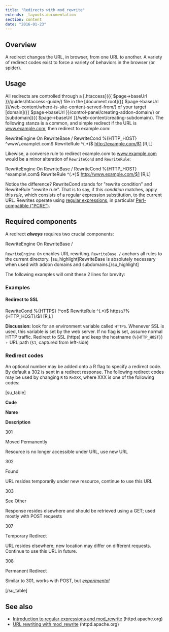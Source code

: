```yaml
---
title: "Redirects with mod_rewrite"
extends: _layouts.documentation
section: content
date: "2016-01-23"
---
```


## Overview

A redirect changes the URL, in browser, from one URL to another. A variety of redirect codes exist to force a variety of behaviors in the browser (or spider).

## Usage

All redirects are controlled through a [.htaccess]({{ $page->baseUrl }}/guides/htaccess-guide/) file in the [document root]({{ $page->baseUrl }}/web-content/where-is-site-content-served-from/) of your target [domain]({{ $page->baseUrl }}/control-panel/creating-addon-domain/) or [subdomain]({{ $page->baseUrl }}/web-content/creating-subdomain/). The following stanza is a common, and simple redirect if the URL is www.example.com, then redirect to example.com:

RewriteEngine On
RewriteBase /
RewriteCond %{HTTP\_HOST} ^www\\.example\\.com$
RewriteRule ^(.\*)$ http://example.com/$1 \[R,L\]

Likewise, a converse rule to redirect example.com to www.example.com would be a minor alteration of `RewriteCond` and `RewriteRule`:

RewriteEngine On
RewriteBase /
RewriteCond %{HTTP\_HOST} ^example\\.com$
RewriteRule ^(.\*)$ http://www.example.com/$1 \[R,L\]

Notice the difference? RewriteCond stands for "rewrite condition" and RewriteRule "rewrite rule". That is to say, if this _condition_ matches, apply this _rule_, which consists of a regular expression substitution, to the current URL. Rewrites operate using [regular expressions](http://httpd.apache.org/docs/current/rewrite/intro.html), in particular [Perl-compatible ("PCRE")](https://en.wikipedia.org/wiki/Perl_Compatible_Regular_Expressions).

## Required components

A redirect _**always**_ requires two crucial components:

RewriteEngine On
RewriteBase /

`RewriteEngine On` enables URL rewriting. `RewriteBase /` anchors all rules to the current directory. \[su\_highlight\]RewriteBase is absolutely necessary when used with addon domains and subdomains.\[/su\_highlight\]

The following examples will omit these 2 lines for brevity:

### Examples

#### Redirect to SSL

RewriteCond %{HTTPS} !^on$
RewriteRule ^(.\*)$ https://%{HTTP\_HOST}/$1 \[R,L\]

**Discussion:** look for an environment variable called `HTTPS`. Whenever SSL is used, this variable is set by the web server. If no flag is set, assume normal HTTP traffic. Redirect to SSL (https) and keep the hostname (`%{HTTP_HOST}`) + URL path (`$1`, captured from left-side)

### Redirect codes

An optional number may be added onto a R flag to specify a redirect code. By default a 302 is sent in a redirect response. The following redirect codes may be used by changing `R` to `R=XXX`, where XXX is one of the following codes:

\[su\_table\]

**Code**

**Name**

**Description**

301

Moved Permanently

Resource is no longer accessible under URL, use new URL

302

Found

URL resides temporarily under new resource, continue to use this URL

303

See Other

Response resides elsewhere and should be retrieved using a GET; used mostly with POST requests

307

Temporary Redirect

URL resides elsewhere; new location may differ on different requests. Continue to use this URL in future.

308

Permanent Redirect

Similar to 301, works with POST, but _[experimental](https://tools.ietf.org/html/rfc7238)_

\[/su\_table\]

## See also

- [Introduction to regular expressions and mod\_rewrite](http://httpd.apache.org/docs/current/rewrite/intro.html) (httpd.apache.org)
- [URL rewriting with mod\_rewrite](http://httpd.apache.org/docs/current/rewrite/) (httpd.apache.org)
